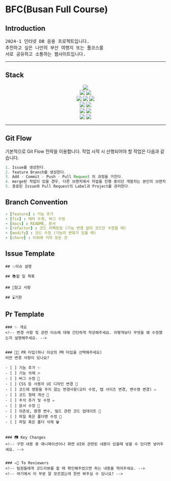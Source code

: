 # BFC(Busan Full Course)

## Introduction
<pre>
2024-1 인터넷 DB 응용 프로젝트입니다.
추천하고 싶은 나만의 부산 여행지 또는 풀코스를
서로 공유하고 소통하는 웹사이트입니다.
</pre>
***
## Stack

<div align="center">
  <img src="https://img.shields.io/badge/html5-E34F26?style=for-the-badge&logo=html5&logoColor=white">
  <br>
  <img src="https://img.shields.io/badge/css-1572B6?style=for-the-badge&logo=css3&logoColor=white"> 
  <img src="https://img.shields.io/badge/Bootstrapap-7952B3?style=for-the-badge&logo=bootstrap&logoColor=white"/>
  <br>
  <img src="https://img.shields.io/badge/javascript-F7DF1E?style=for-the-badge&logo=javascript&logoColor=black"> 
  <img src="https://img.shields.io/badge/Java-007396.svg?&style=for-the-badge&logo=openjdk&logoColor=white"> 
  <img src="https://img.shields.io/badge/Jsp-e76f00?style=for-the-badge&logo=openjdk&logoColor=white">
  <br>
  <img src="https://img.shields.io/badge/ORACLE%20DATABASE-F80000?style=for-the-badge&logo=oracle&logoColor=white"/> 
  <img src="https://img.shields.io/badge/apachetomcat-F8DC75?style=for-the-badge&logo=apachetomcat&logoColor=black"> 
  <br>
  <img src="https://img.shields.io/badge/Git-F05032?style=for-the-badge&logo=git&logoColor=white"/> <img src="https://img.shields.io/badge/GitHub-181717?style=for-the-badge&logo=GitHub&logoColor=white"/>
  <br>
  <img src="https://img.shields.io/badge/Eclipse%20IDE-2C2255.svg?&style=for-the-badge&logo=Eclipse%20IDE&logoColor=white"> 
  <img src="https://img.shields.io/badge/Discord-5865F2.svg?&style=for-the-badge&logo=Discord&logoColor=white"> 
</div>

***
## Git Flow
기본적으로 Git Flow 전략을 이용합니다. 작업 시작 시 선행되어야 할 작업은 다음과 같습니다.

```gradle
1. Issue를 생성한다.
2. feature Branch를 생성한다.
3. Add - Commit - Push - Pull Request 의 과정을 거친다.
4. merge된 작업이 있을 경우, 다른 브랜치에서 작업을 진행 중이던 개발자는 본인의 브랜치로 merge된 작업을 Pull 받아온다.
5. 종료된 Issue와 Pull Request의 Label과 Project를 관리한다.
```

## Branch Convention

```yaml
- [feature] : 기능 추가
- [fix] : 에러 수정, 버그 수정
- [docs] : README, 문서
- [refactor] : 코드 리펙토링 (기능 변경 없이 코드만 수정할 때)
- [modify] : 코드 수정 (기능의 변화가 있을 때)
- [chore] : 이외에 거의 모든 것
```

## Issue Template
```text
## 💥이슈 설명

## 📚할 일 목록

## 👀참고 사항

## ⌛기한

```

## Pr Template
```text
### ✨ 개요
<!-- 변경 사항 및 관련 이슈에 대해 간단하게 작성해주세요. 어떻게보다 무엇을 왜 수정했는지 설명해주세요. -->


### 🙋🏻 PR 타입(하나 이상의 PR 타입을 선택해주세요)
어떤 변경 사항이 있나요?

- [ ] 기능 추가 ✨
- [ ] 기능 삭제 🔥
- [ ] 버그 수정 🐛
- [ ] CSS 등 사용자 UI 디자인 변경 🎨
- [ ] 코드에 영향을 주지 않는 변경사항(오타 수정, 탭 사이즈 변경, 변수명 변경) ✏️
- [ ] 코드 형태 개선 🎨
- [ ] 주석 추가 및 수정 ✏️
- [ ] 문서 수정 📝
- [ ] 의존성, 환경 변수, 빌드 관련 코드 업데이트 🔨
- [ ] 파일 혹은 폴더명 수정 📂
- [ ] 파일 혹은 폴더 삭제 🗑️


### 📷 Key Changes
<!-- 구현 내용 중 애니메이션이나 화면 UI와 관련된 내용이 있을때 넣을 수 있다면 넣어주세요. -->


### ✍🏻 To Reviewers
<!-- 팀원들에게 코드리뷰를 할 때 확인해주었으면 하는 내용을 적어주세요. -->
<!-- 여기에서 이 부분 잘 모르겠는데 한번 봐주실 수 있나요? -->
```

